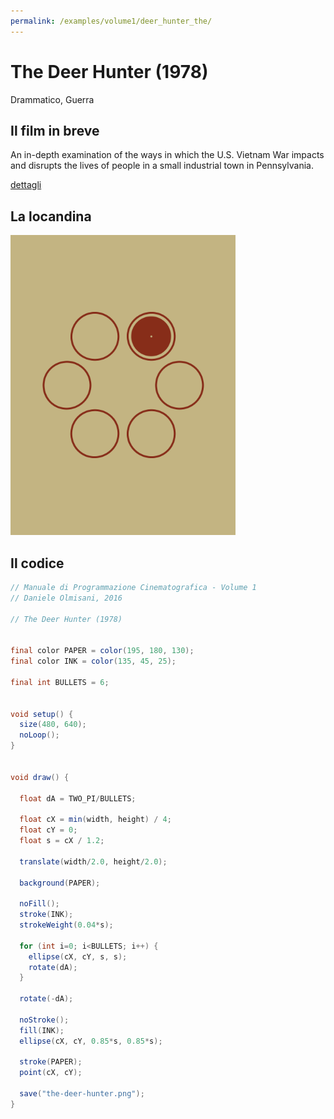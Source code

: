 ```yaml
---
permalink: /examples/volume1/deer_hunter_the/
---
```

# The Deer Hunter (1978)

Drammatico, Guerra

## Il film in breve
An in-depth examination of the ways in which the U.S. Vietnam War impacts and disrupts the lives of people in a small industrial town in Pennsylvania.

[dettagli](https://www.imdb.com/title/tt0077416/)

## La locandina
<img src="the-deer-hunter.png"  width="360px" title="The Deer Hunter">


## Il codice
```java
// Manuale di Programmazione Cinematografica - Volume 1
// Daniele Olmisani, 2016

// The Deer Hunter (1978)


final color PAPER = color(195, 180, 130);
final color INK = color(135, 45, 25);

final int BULLETS = 6;


void setup() {
  size(480, 640);
  noLoop();
}


void draw() {
  
  float dA = TWO_PI/BULLETS;
  
  float cX = min(width, height) / 4;
  float cY = 0;
  float s = cX / 1.2;
  
  translate(width/2.0, height/2.0);
    
  background(PAPER);
  
  noFill();
  stroke(INK);
  strokeWeight(0.04*s);
  
  for (int i=0; i<BULLETS; i++) {
    ellipse(cX, cY, s, s);
    rotate(dA);
  }
  
  rotate(-dA);
  
  noStroke();
  fill(INK);
  ellipse(cX, cY, 0.85*s, 0.85*s);
  
  stroke(PAPER);
  point(cX, cY);
  
  save("the-deer-hunter.png");
}
```

